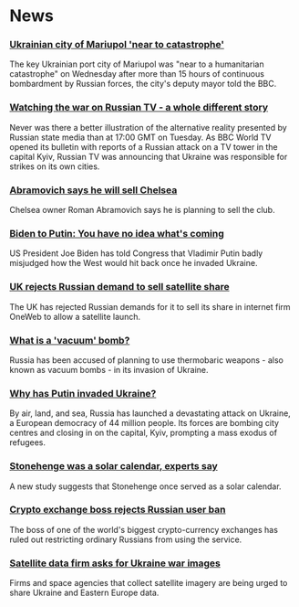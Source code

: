 # News
### [Ukrainian city of Mariupol 'near to catastrophe'](https://www.bbc.com/news/world-europe-60585603)
The key Ukrainian port city of Mariupol was "near to a humanitarian catastrophe" on Wednesday after more than 15 hours of continuous bombardment by Russian forces, the city's deputy mayor told the BBC. 
### [Watching the war on Russian TV - a whole different story](https://www.bbc.com/news/world-europe-60571737)
Never was there a better illustration of the alternative reality presented by Russian state media than at 17:00 GMT on Tuesday. As BBC World TV opened its bulletin with reports of a Russian attack on a TV tower in the capital Kyiv, Russian TV was announcing that Ukraine was responsible for strikes on its own cities.
### [Abramovich says he will sell Chelsea](https://www.bbc.com/sport/football/60585081)
Chelsea owner Roman Abramovich says he is planning to sell the club.
### [Biden to Putin: You have no idea what's coming](https://www.bbc.com/news/world-us-canada-60582210)
US President Joe Biden has told Congress that Vladimir Putin badly misjudged how the West would hit back once he invaded Ukraine.
### [UK rejects Russian demand to sell satellite share](https://www.bbc.com/news/uk-politics-60587154)
The UK has rejected Russian demands for it to sell its share in internet firm OneWeb to allow a satellite launch.
### [What is a 'vacuum' bomb?](https://www.bbc.com/news/business-60571395)
Russia has been accused of planning to use thermobaric weapons - also known as vacuum bombs - in its invasion of Ukraine. 
### [Why has Putin invaded Ukraine?](https://www.bbc.com/news/world-europe-56720589)
By air, land, and sea, Russia has launched a devastating attack on Ukraine, a European democracy of 44 million people. Its forces are bombing city centres and closing in on the capital, Kyiv, prompting a mass exodus of refugees.
### [Stonehenge was a solar calendar, experts say](https://www.bbc.com/news/uk-england-bristol-60573527)
A new study suggests that Stonehenge once served as a solar calendar.
### [Crypto exchange boss rejects Russian user ban](https://www.bbc.com/news/technology-60576373)
The boss of one of the world's biggest crypto-currency exchanges has ruled out restricting ordinary Russians from using the service.
### [Satellite data firm asks for Ukraine war images](https://www.bbc.com/news/technology-60592657)
Firms and space agencies that collect satellite imagery are being urged to share Ukraine and Eastern Europe data.
